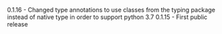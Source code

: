0.1.16 - Changed type annotations to use classes from the typing package instead of native type in order to support python 3.7
0.1.15 - First public release